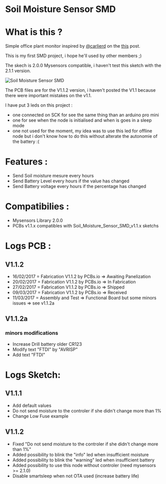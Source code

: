 # Soil Moisture Sensor SMD

# What is this ?

Simple office plant monitor inspired by [@carlierd](https://www.openhardware.io/user/97/projects/carlierd) on the [this](https://www.openhardware.io/view/123/Office-plant-monitor) post.

This is my first SMD project, i hope he'll used by other members ;)

The skech is 2.0.0 Mysensors compatible, i haven't test this sketch with the 2.1.1 version.

![Soil Moisture Sensor SMD](https://www.openhardware.io/uploads/58a09467db20b9ab3c6b1055/394/-si3ahz.jpg "Soil Moisture Sensor SMD")

The PCB files are for the V1.1.2 version, i haven't posted the V1.1 because there were important mistakes on the v1.1.

I have put 3 leds on this project :

* one connected on SCK for see the same thing than an arduino pro mini
* one for see when the node is initialised and when is goes in a sleep mode
* one not used for the moment, my idea was to use this led for offline node but i don't know how to do this without alterate the autonomie of the battery :(

# Features :

* Send Soil moisture mesure every hours
* Send Battery Level every hours if the value has changed
* Send Battery voltage every hours if the percentage has changed

# Compatibilies :

* Mysensors Library 2.0.0
* PCBs v1.1.x compatibles with Soil_Moisture_Sensor_SMD_v1.1.x sketchs

# Logs PCB :
## V1.1.2

* 16/02/2017 = Fabrication V1.1.2 by PCBs.io => Awaiting Panelization
* 20/02/2017 = Fabrication V1.1.2 by PCBs.io => In Fabrication
* 27/02/2017 = Fabrication V1.1.2 by PCBs.io => Shipped
* 09/03/2017 = Fabrication V1.1.2 by PCBs.io => Received
* 11/03/2017 = Assembly and Test => Functional Board but some minors issues => see v1.1.2a

## V1.1.2a
### minors modifications

* Increase Drill battery older CR123
* Modify text "FTDI" by "AVRISP"
* Add text "FTDI"

# Logs Sketch:
## V1.1.1

* Add default values
* Do not send moisture to the controler if she didn't change more than 1%
* Change Low Fuse example

## V1.1.2
* Fixed "Do not send moisture to the controler if she didn't change more than 1%"
* Added possibility to blink the "info" led when insufficient moisture
* Added possibility to blink the "warning" led when insufficient battery
* Added possibility to use this node without controler (need mysensors >= 2.1.0)
* Disable smartsleep when not OTA used (increase battery life)
